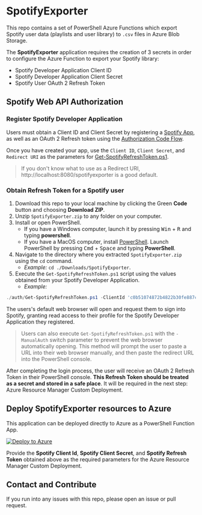 # SpotifyExporter

This repo contains a set of PowerShell Azure Functions which export Spotify user data (playlists and user library) to `.csv` files in Azure Blob Storage.

The **SpotifyExporter** application requires the creation of 3 secrets in order to configure the Azure Function to export your Spotify library:

* Spotify Developer Application Client ID
* Spotify Developer Application Client Secret
* Spotify User OAuth 2 Refresh Token

## Spotify Web API Authorization

### Register Spotify Developer Application

Users must obtain a Client ID and Client Secret by registering a [Spotify App](https://developer.spotify.com/documentation/general/guides/app-settings/), as well as an OAuth 2 Refresh token using the [Authorization Code Flow](https://developer.spotify.com/documentation/general/guides/authorization-guide/#authorization-code-flow).

Once you have created your app, use the `Client ID`, `Client Secret`, and `Redirect URI` as the parameters for [Get-SpotifyRefreshToken.ps1](auth/Get-SpotifyRefreshToken.ps1).

> If you don't know what to use as a Redirect URI, http://localhost:8080/spotifyexporter is a good default.

### Obtain Refresh Token for a Spotify user

1. Download this repo to your local machine by clicking the Green **Code** button and choosing **Download ZIP**.
2. Unzip `SpotifyExporter.zip` to any folder on your computer.
3. Install or open PowerShell.
    * If you have a Windows computer, launch it by pressing <kbd>Win</kbd> + <kbd>R</kbd> and typing **powershell**.
    * If you have a MacOS computer, install [PowerShell](https://github.com/PowerShell/PowerShell#get-powershell). Launch PowerShell by pressing <kbd>Cmd</kbd> + <kbd>Space</kbd> and typing **PowerShell**.
4. Navigate to the directory where you extracted `SpotifyExporter.zip` using the `cd` command.
    * *Example:* `cd ./Downloads/SpotifyExporter`.
5. Execute the `Get-SpotifyRefreshToken.ps1` script using the values obtained from your Spotify Developer Application.
    * *Example:*

```powershell
./auth/Get-SpotifyRefreshToken.ps1 -ClientId 'c0b51074872b4822b30fe887ce857b47' -ClientSecret '397c93a60153496abbc1458ac1978655' -RedirectUri 'http://localhost:8080/spotifyexporter'
```

The users's default web browser will open and request them to sign into Spotify, granting read access to their profile for the Spotify Developer Application they registered.

> Users can also execute `Get-SpotifyRefreshToken.ps1` with the `-ManualAuth` switch parameter to prevent the web browser automatically opening. This method will prompt the user to paste a URL into their web browser manually, and then paste the redirect URL into the PowerShell console.

After completing the login process, the user will receive an OAuth 2 Refresh Token in their PowerShell console. **This Refresh Token should be treated as a secret and stored in a safe place**. It will be required in the next step: Azure Resource Manager Custom Deployment.

## Deploy SpotifyExporter resources to Azure

This application can be deployed directly to Azure as a PowerShell Function App.

[![Deploy to Azure](https://aka.ms/deploytoazurebutton)](https://portal.azure.com/#create/Microsoft.Template/uri/https%3A%2F%2Fraw.githubusercontent.com%2FRylandDeGregory%2FSpotifyExporter%2Fmaster%2Finfrastructure%2Fmain.json)

Provide the **Spotify Client Id**, **Spotify Client Secret**, and **Spotify Refresh Token** obtained above as the required parameters for the Azure Resource Manager Custom Deployment.

## Contact and Contribute

If you run into any issues with this repo, please open an issue or pull request.